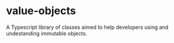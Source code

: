 # value-objects
A Typescript library of classes aimed to help developers using and undestanding immutable objects.
